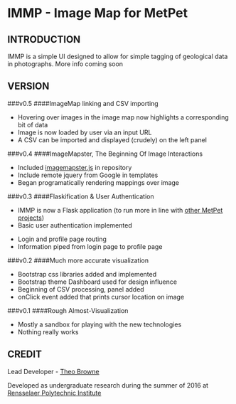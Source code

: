 IMMP - Image Map for MetPet
==============

INTRODUCTION
--------------
IMMP is a simple UI designed to allow for simple tagging of geological data in photographs. More info coming soon

VERSION
--------------

###v0.5
####ImageMap linking and CSV importing
- Hovering over images in the image map now highlights a corresponding bit of data
- Image is now loaded by user via an input URL
- A CSV can be imported and displayed (crudely) on the left panel

###v0.4
####ImageMapster, The Beginning Of Image Interactions
- Included [imagemapster.js](https://github.com/jamietre/imagemapster) in repository
- Include remote jquery from Google in templates
- Began programatically rendering mappings over image

###v0.3
####Flaskification & User Authentication
- IMMP is now a Flask application (to run more in line with [other MetPet projects](https://github.com/metpetdb/))
- Basic user authentication implemented
 * Login and profile page routing
 * Information piped from login page to profile page

###v0.2
####Much more accurate visualization
- Bootstrap css libraries added and implemented
- Bootstrap theme Dashboard used for design influence
- Beginning of CSV processing, panel added
- onClick event added that prints cursor location on image

###v0.1
####Rough Almost-Visualization
- Mostly a sandbox for playing with the new technologies
- Nothing really works

CREDIT
--------------
Lead Developer - [Theo Browne](http://www.theo.li)

Developed as undergraduate research during the summer of 2016 at [Rensselaer Polytechnic Institute](http://www.rpi.edu)